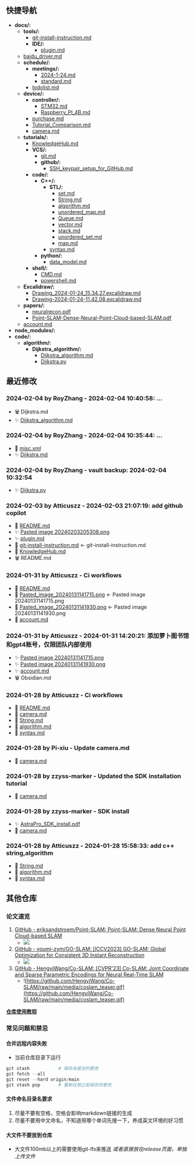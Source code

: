 ## 快捷导航
- **docs/:**
  - **tools/:**
    - [git-install-instruction.md](docs/tools/git-install-instruction.md)
    - **IDE/:**
      - [plugin.md](docs/tools/IDE/plugin.md)
  - [baidu_driver.md](docs/baidu_driver.md)
  - **schedule/:**
    - **meetings/:**
      - [2024-1-24.md](docs/schedule/meetings/2024-1-24.md)
      - [standard.md](docs/schedule/meetings/standard.md)
    - [todolist.md](docs/schedule/todolist.md)
  - **device/:**
    - **controller/:**
      - [STM32.md](docs/device/controller/STM32.md)
      - [Raspberry_PI_4B.md](docs/device/controller/Raspberry_PI_4B.md)
    - [purchase.md](docs/device/purchase.md)
    - [Tutorial_Comparison.md](docs/device/Tutorial_Comparison.md)
    - [camera.md](docs/device/camera.md)
  - **tutorials/:**
    - [KnowledgeHub.md](docs/tutorials/KnowledgeHub.md)
    - **VCS/:**
      - [git.md](docs/tutorials/VCS/git.md)
      - **github/:**
        - [SSH_keypair_setup_for_GitHub.md](docs/tutorials/VCS/github/SSH_keypair_setup_for_GitHub.md)
    - **code/:**
      - **C++/:**
        - **STL/:**
          - [set.md](docs/tutorials/code/C++/STL/set.md)
          - [String.md](docs/tutorials/code/C++/STL/String.md)
          - [algorithm.md](docs/tutorials/code/C++/STL/algorithm.md)
          - [unordered_map.md](docs/tutorials/code/C++/STL/unordered_map.md)
          - [Queue.md](docs/tutorials/code/C++/STL/Queue.md)
          - [vector.md](docs/tutorials/code/C++/STL/vector.md)
          - [stack.md](docs/tutorials/code/C++/STL/stack.md)
          - [unordered_set.md](docs/tutorials/code/C++/STL/unordered_set.md)
          - [map.md](docs/tutorials/code/C++/STL/map.md)
        - [syntax.md](docs/tutorials/code/C++/syntax.md)
      - **python/:**
        - [data_model.md](docs/tutorials/code/python/data_model.md)
    - **shell/:**
      - [CMD.md](docs/tutorials/shell/CMD.md)
      - [powershell.md](docs/tutorials/shell/powershell.md)
  - **Excalidraw/:**
    - [Drawing_2024-01-24_15.34.27.excalidraw.md](docs/Excalidraw/Drawing_2024-01-24_15.34.27.excalidraw.md)
    - [Drawing-2024-01-24-11.42.08.excalidraw.md](docs/Excalidraw/Drawing-2024-01-24-11.42.08.excalidraw.md)
  - **papers/:**
    - [neuralrecon.pdf](docs/papers/neuralrecon.pdf)
    - [Point-SLAM-Dense-Neural-Point-Cloud-based-SLAM.pdf](docs/papers/Point-SLAM-Dense-Neural-Point-Cloud-based-SLAM.pdf)
  - [account.md](docs/account.md)
- **node_modules/:**
- **code/:**
  - **algorithm/:**
    - **Dijkstra_algorithm/:**
      - [Dijkstra_algorithm.md](code/algorithm/Dijkstra_algorithm/Dijkstra_algorithm.md)
      - [Dijkstra.py](code/algorithm/Dijkstra_algorithm/Dijkstra.py)
## 最近修改
### 2024-02-04 by RoyZhang - 2024-02-04 10:40:58: ...
- 🗑️ Dijkstra.md
- ✨ [Dijkstra_algorithm.md](code/algorithm/Dijkstra_algorithm/Dijkstra_algorithm.md)
### 2024-02-04 by RoyZhang - 2024-02-04 10:35:44: ...
- 🔨 [misc.xml](.idea/misc.xml)
- ✨ [Dijkstra.md](code/algorithm/Dijkstra_algorithm/Dijkstra.py)
### 2024-02-04 by RoyZhang - vault backup: 2024-02-04 10:32:54
- ✨ [Dijkstra.py](code/algorithm/Dijkstra_algorithm/Dijkstra.py)
### 2024-02-03 by Atticuszz - 2024-02-03 21:07:19: add github copilot
- 🔨 [README.md](README.md)
- ✨ [Pasted image 20240203205308.png](assets/Pasted_image_20240203205308.png)
- ✨ [plugin.md](docs/tools/IDE/plugin.md)
- 🚚 [git-install-instruction.md](docs/tools/git-install-instruction.md) <- git-install-instruction.md
- 🔨 [KnowledgeHub.md](docs/tutorials/KnowledgeHub.md)
- 🗑️ README.md
### 2024-01-31 by Atticuszz - Ci workflows
- 🔨 [README.md](README.md)
- 🚚 [Pasted_image_20240131141715.png](assets/Pasted_image_20240131141715.png) <- Pasted image 20240131141715.png
- 🚚 [Pasted_image_20240131141930.png](assets/Pasted_image_20240131141930.png) <- Pasted image 20240131141930.png
- 🔨 [account.md](docs/account.md)
### 2024-01-31 by Atticuszz - 2024-01-31 14:20:21: 添加萝卜图书馆和gpt4账号，仅限团队内部使用
- ✨ [Pasted image 20240131141715.png](assets/Pasted_image_20240131141715.png)
- ✨ [Pasted image 20240131141930.png](assets/Pasted_image_20240131141930.png)
- ✨ [account.md](docs/account.md)
- 🗑️ Obsidian.md
### 2024-01-28 by Atticuszz - Ci workflows
- 🔨 [README.md](README.md)
- 🔨 [camera.md](docs/device/camera.md)
- 🔨 [String.md](docs/tutorials/code/C++/STL/String.md)
- 🔨 [algorithm.md](docs/tutorials/code/C++/STL/algorithm.md)
- 🔨 [syntax.md](docs/tutorials/code/C++/syntax.md)
### 2024-01-28 by Pi-xiu - Update camera.md
- 🔨 [camera.md](docs/device/camera.md)
### 2024-01-28 by zzyss-marker - Updated the SDK installation tutorial
- 🔨 [camera.md](docs/device/camera.md)
### 2024-01-28 by zzyss-marker - SDK install
- ✨ [AstraPro_SDK_install.pdf](assets/AstraPro_SDK_install.pdf)
- 🔨 [camera.md](docs/device/camera.md)
### 2024-01-28 by Atticuszz - 2024-01-28 15:58:33: add c++ string,algorithm
- 🔨 [String.md](docs/tutorials/code/C++/STL/String.md)
- 🔨 [algorithm.md](docs/tutorials/code/C++/STL/algorithm.md)
- 🔨 [syntax.md](docs/tutorials/code/C++/syntax.md)
## 其他仓库

### 论文速览

1. [GitHub - eriksandstroem/Point-SLAM: Point-SLAM: Dense Neural Point Cloud-based SLAM](https://github.com/eriksandstroem/Point-SLAM)
   - ![](https://github.com/eriksandstroem/Point-SLAM/raw/main/media/office_4.gif)
2. [GitHub - youmi-zym/GO-SLAM: [ICCV2023] GO-SLAM: Global Optimization for Consistent 3D Instant Reconstruction](https://github.com/youmi-zym/GO-SLAM)
   - ![](https://github.com/youmi-zym/GO-SLAM/raw/main/images/comparison.png)
3. [GitHub - HengyiWang/Co-SLAM: [CVPR'23] Co-SLAM: Joint Coordinate and Sparse Parametric Encodings for Neural Real-Time SLAM](https://github.com/HengyiWang/Co-SLAM)
   - ![https://github.com/HengyiWang/Co-SLAM/raw/main/media/coslam_teaser.gif](https://github.com/HengyiWang/Co-SLAM/raw/main/media/coslam_teaser.gif)

**[仓库使用教程](docs/tutorials/KnowledgeHub.md)**

### 常见问题和禁忌

#### 合并远程内容失败

- 当前仓库目录下运行

```PowerShell
git stash           # 保存未提交的更改
git fetch --all
git reset --hard origin/main
git stash pop       # 重新应用之前保存的更改
```

#### 文件命名目录名要求

1. 尽量不要有空格，空格会影响markdown链接的生成
2. 尽量不要用中文命名，不知道用哪个单词先搜一下，养成英文环境的好习惯

#### 大文件不要放到仓库

- 大文件100mb以上的需要使用git-lfs来推送 _或者直接放在release页面，单独上传文件_
